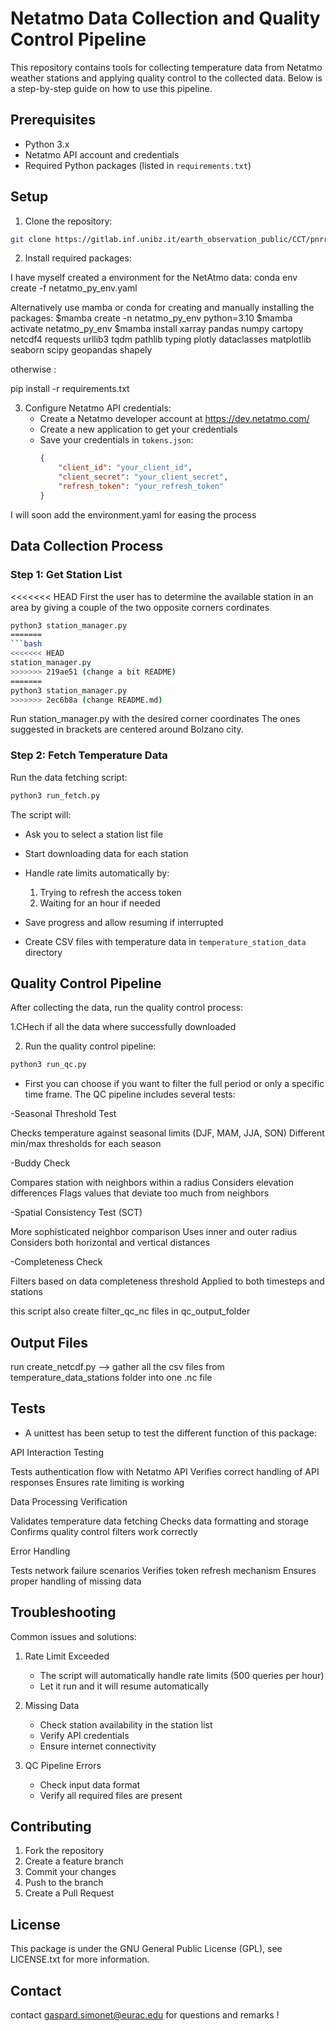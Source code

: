# Netatmo Data Collection and Quality Control Pipeline

This repository contains tools for collecting temperature data from Netatmo weather stations and applying quality control to the collected data. Below is a step-by-step guide on how to use this pipeline.

## Prerequisites

- Python 3.x
- Netatmo API account and credentials
- Required Python packages (listed in `requirements.txt`)

## Setup

1. Clone the repository:
```bash
git clone https://gitlab.inf.unibz.it/earth_observation_public/CCT/pnrr-return/netatmo_uhi.git

```

2. Install required packages:

I have myself created a environment for the NetAtmo data:
conda env create -f netatmo_py_env.yaml

Alternatively use mamba or conda for creating and manually installing the packages:
$mamba create -n netatmo_py_env python=3.10
$mamba activate netatmo_py_env
$mamba install xarray pandas numpy cartopy netcdf4 requests urllib3 tqdm pathlib typing plotly dataclasses matplotlib seaborn scipy geopandas shapely 

otherwise :

pip install -r requirements.txt



3. Configure Netatmo API credentials:
   - Create a Netatmo developer account at https://dev.netatmo.com/
   - Create a new application to get your credentials
   - Save your credentials in `tokens.json`:
     ```json
     {
         "client_id": "your_client_id",
         "client_secret": "your_client_secret",
         "refresh_token": "your_refresh_token"
     }
     ```
I will soon add the environment.yaml for easing the process 
## Data Collection Process

### Step 1: Get Station List

<<<<<<< HEAD
First the user has to determine the available station in an area by giving a couple of the two opposite corners cordinates

```bash
python3 station_manager.py
=======
```bash
<<<<<<< HEAD
station_manager.py
>>>>>>> 219ae51 (change a bit README)
=======
python3 station_manager.py
>>>>>>> 2ec6b8a (change README.md)
```
Run station_manager.py with the desired corner coordinates 
The ones suggested in brackets are centered around Bolzano city.

### Step 2: Fetch Temperature Data

Run the data fetching script:
```bash
python3 run_fetch.py
```

The script will:
- Ask you to select a station list file
- Start downloading data for each station
- Handle rate limits automatically by:
  1. Trying to refresh the access token
  2. Waiting for an hour if needed
- Save progress and allow resuming if interrupted




- Create CSV files with temperature data in `temperature_station_data` directory

## Quality Control Pipeline

After collecting the data, run the quality control process:

1.CHech if all the data where successfully downloaded

2. Run the quality control pipeline:
```bash
python3 run_qc.py
```
- First you can choose if you want to filter the full period or only a specific time frame.
The QC pipeline includes several tests:

-Seasonal Threshold Test

Checks temperature against seasonal limits (DJF, MAM, JJA, SON)
Different min/max thresholds for each season


-Buddy Check

Compares station with neighbors within a radius
Considers elevation differences
Flags values that deviate too much from neighbors


-Spatial Consistency Test (SCT)

More sophisticated neighbor comparison
Uses inner and outer radius
Considers both horizontal and vertical distances


-Completeness Check

Filters based on data completeness threshold
Applied to both timesteps and stations

this script also create filter_qc_nc files in qc_output_folder


## Output Files
run create_netcdf.py --> gather all the csv files from temperature_data_stations folder into one .nc file

## Tests 

- A unittest has been setup to test the different function of this package:

API Interaction Testing

Tests authentication flow with Netatmo API
Verifies correct handling of API responses
Ensures rate limiting is working


Data Processing Verification

Validates temperature data fetching
Checks data formatting and storage
Confirms quality control filters work correctly


Error Handling

Tests network failure scenarios
Verifies token refresh mechanism
Ensures proper handling of missing data

## Troubleshooting

Common issues and solutions:

1. Rate Limit Exceeded
   - The script will automatically handle rate limits (500 queries per hour)
   - Let it run and it will resume automatically

2. Missing Data
   - Check station availability in the station list
   - Verify API credentials
   - Ensure internet connectivity

3. QC Pipeline Errors
   - Check input data format
   - Verify all required files are present


## Contributing

1. Fork the repository
2. Create a feature branch
3. Commit your changes
4. Push to the branch
5. Create a Pull Request

## License

This package is under the GNU General Public License (GPL), see LICENSE.txt for more information.

## Contact

contact gaspard.simonet@eurac.edu for questions and remarks !


